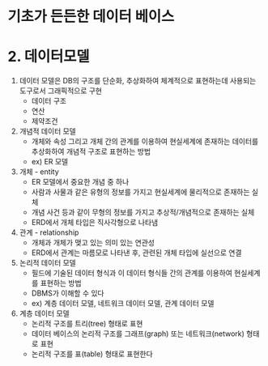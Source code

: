 # 기초가 든든한 데이터 베이스

# 2. 데이터모델

1. 데이터 모델은 DB의 구조를 단순화, 추상화하여 체계적으로 표현하는데 사용되는 도구로서 그래픽적으로 구현
   * 데이터 구조
   * 연산
   * 제약조건
2. 개념적 데이터 모델
   * 개체와 속성 그리고 개체 간의 관계를 이용하여 현실세계에 존재하는 데이터를 추상화하여 개념적 구조로 표현하는 방법
   * ex) ER 모델
3. 개체 - entity
   * ER 모델에서 중요한 개념 중 하나
   * 사람과 사물과 같은 유형의 정보를 가지고 현실세계에 물리적으로 존재하는 실체
   * 개념 사건 등과 같이 무형의 정보를 가지고 추상적/개념적으로 존재하는 실체
   * ERD에서 개체 타입은 직사각형으로 나타냄
4. 관계 - relationship
   * 개체과 개체가 맺고 있는 의미 있는 연관성
   * ERD에서 관계는 마름모로 나타낸 후, 관련된 개체 타입에 실선으로 연결
5. 논리적 데이터 모델
   * 필드에 기술된 데이터 형식과 이 데이터 형식들 간의 관계를 이용하여 현실세계를 표현하는 방법
   * DBMS가 이해할 수 있다
   * ex) 계층 데이터 모델, 네트워크 데이터 모델, 관계 데이터 모델
6. 계층 데이터 모델
   * 논리적 구조를 트리(tree) 형태로 표현
   * 데이터 베이스의 논리적 구조를 그래프(graph) 또는 네트워크(network) 형태로 표현
   * 논리적 구조를 표(table) 형태로 표현한다